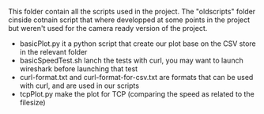 This folder contain all the scripts used in the project. The "oldscripts" folder cinside cotnain script that where developped at some points in the project but weren't used for the camera ready version of the project.
  * basicPlot.py it a python script that create our plot base on the CSV store in the relevant folder
  * basicSpeedTest.sh lanch the tests with curl, you may want to launch wireshark before launching that test
  * curl-format.txt and curl-format-for-csv.txt are formats that can be used with curl, and are used in our scripts
  * tcpPlot.py make the plot for TCP (comparing the speed as related to the filesize)
